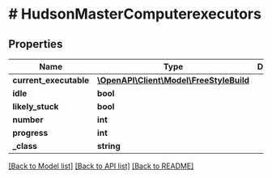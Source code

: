 # # HudsonMasterComputerexecutors

## Properties

Name | Type | Description | Notes
------------ | ------------- | ------------- | -------------
**current_executable** | [**\OpenAPI\Client\Model\FreeStyleBuild**](FreeStyleBuild.md) |  | [optional]
**idle** | **bool** |  | [optional]
**likely_stuck** | **bool** |  | [optional]
**number** | **int** |  | [optional]
**progress** | **int** |  | [optional]
**_class** | **string** |  | [optional]

[[Back to Model list]](../../README.md#models) [[Back to API list]](../../README.md#endpoints) [[Back to README]](../../README.md)
